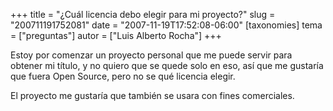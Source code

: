 +++
title = "¿Cuál licencia debo elegir para mi proyecto?"
slug = "200711191752081"
date = "2007-11-19T17:52:08-06:00"
[taxonomies]
tema = ["preguntas"]
autor = ["Luis Alberto Rocha"]
+++

Estoy por comenzar un proyecto personal que me puede servir para obtener
mi título, y no quiero que se quede solo en eso, así que me gustaría que
fuera Open Source, pero no se qué licencia elegir.

El proyecto me gustaría que también se usara con fines comerciales.
